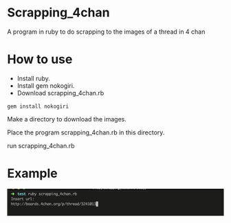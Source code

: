 # Scrapping_4chan
A program in ruby to do scrapping to the images of a thread in 4 chan

# How to use
- Install ruby.
- Install gem nokogiri.
- Download scrapping_4chan.rb

```
gem install nokogiri
```

Make a directory to download the images.

Place the program scrapping_4chan.rb in this directory.

run scrapping_4chan.rb

# Example

![example](https://github.com/Mature2010/Scrapping_4chan/blob/master/example.png)
